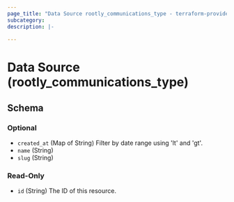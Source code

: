 ```yaml
---
page_title: "Data Source rootly_communications_type - terraform-provider-rootly"
subcategory:
description: |-
    
---
```


# Data Source (rootly_communications_type)





<!-- schema generated by tfplugindocs -->
## Schema

### Optional

- `created_at` (Map of String) Filter by date range using 'lt' and 'gt'.
- `name` (String)
- `slug` (String)

### Read-Only

- `id` (String) The ID of this resource.
